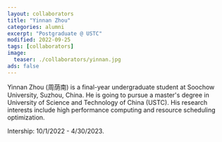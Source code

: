 ```yaml
---
layout: collaborators
title: "Yinnan Zhou"
categories: alumni
excerpt: "Postgraduate @ USTC"
modified: 2022-09-25
tags: [collaborators]
image:
  teaser: ./collaborators/yinnan.jpg
ads: false
---
```


Yinnan Zhou (周荫南) is a final-year undergraduate student at Soochow University, Suzhou, China. He is going to pursue a master's degree in University of Science and Technology of China (USTC). His research interests include high performance computing and resource scheduling optimization.

Intership: 10/1/2022 - 4/30/2023.